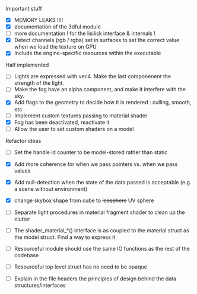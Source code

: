 
Important stuff

- [x] MEMORY LEAKS !!!!
- [x] documentation of the 3dful module
- [ ] more documentation ! for the lisilisk interface & internals !
- [x] Detect channels (rgb / rgba) set in surfaces to set the correct value when we load the texture on GPU
- [x] Include the engine-specific resources within the executable

Half implemented

- [ ] Lights are expressed with vec4. Make the last componenent the strength of the light.
- [ ] Make the fog have an alpha component, and make it interfere with the sky.
- [x] Add flags to the geometry to decide how it is rendered : culling, smooth, etc
- [ ] Implement custom textures passing to material shader
- [x] Fog has been deactivated, reactivate it
- [ ] Allow the user to set custom shaders on a model

Refactor ideas

- [ ] Set the handle id counter to be model-stored rather than static
- [x] Add more coherence for when we pass pointers vs. when we pass values
- [x] Add null-detection when the state of the data passed is acceptable (e.g. a scene without environment)
- [x] change skybox shape from cube to ~~icosphere~~ UV sphere
- [ ] Separate light procedures in material fragment shader to clean up the clutter
- [ ] The shader_material_*() interface is as coupled to the material struct as the model struct. Find a way to express it
- [ ] Resourceful module should use the same IO functions as the rest of the codebase
- [ ] Resourceful top level struct has no need to be opaque

- [ ] Explain in the file headers the principles of design behind the data structures/interfaces
